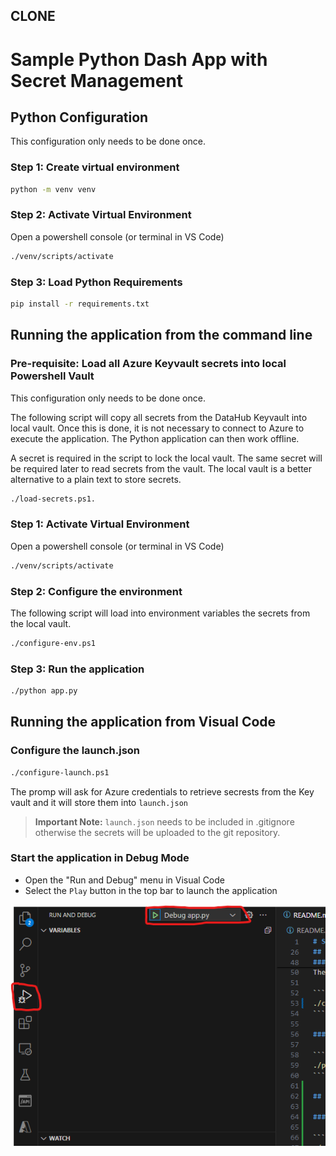 ## CLONE
# Sample Python Dash App with Secret Management

## Python Configuration 

This configuration only needs to be done once.

### Step 1: Create virtual environment

```bash
python -m venv venv
```

### Step 2: Activate Virtual Environment
Open a powershell console (or terminal in VS Code)

```bash
./venv/scripts/activate
```

### Step 3: Load Python Requirements

```bash
pip install -r requirements.txt
```

## Running the application from the command line

### Pre-requisite: Load all Azure Keyvault secrets into local Powershell Vault

This configuration only needs to be done once.

The following script will copy all secrets from the DataHub Keyvault into local vault. 
Once this is done, it is not necessary to connect to Azure to execute the application. The Python application can then work offline.

A secret is required in the script to lock the local vault. The same secret will be required later to read secrets from the vault. The local vault is a better alternative to a plain text to store secrets.

```bash
./load-secrets.ps1.
```

### Step 1: Activate Virtual Environment
Open a powershell console (or terminal in VS Code)

```bash
./venv/scripts/activate
```

### Step 2: Configure the environment

The following script will load into environment variables the secrets from the local vault.

```bash
./configure-env.ps1
```

### Step 3: Run the application

```bash
./python app.py
```

## Running the application from Visual Code

### Configure the launch.json

```bash
./configure-launch.ps1
```

The promp will ask for Azure credentials to retrieve secrests from the Key vault and it will store them into `launch.json`

> **Important Note:** `launch.json` needs to be included in .gitignore otherwise the secrets will be uploaded to the git repository.

### Start the application in Debug Mode

- Open the "Run and Debug" menu in Visual Code
- Select the `Play` button in the top bar to launch the application

![Launch app.py in Debug mode](image.png)
